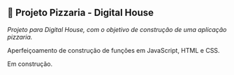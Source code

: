 ## 🍕 Projeto Pizzaria - Digital House

<i>Projeto para Digital House, com o objetivo de construção de uma aplicação pizzaria.</i>

Aperfeiçoamento de construção de funções em JavaScript, HTML e CSS.

Em construção.